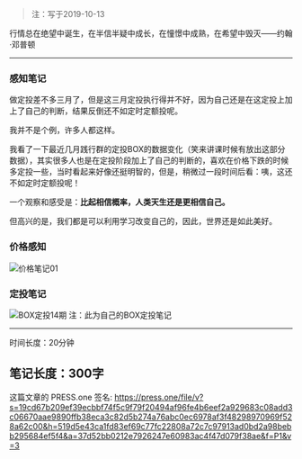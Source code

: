 >注：写于2019-10-13

行情总在绝望中诞生，在半信半疑中成长，在憧憬中成熟，在希望中毁灭——约翰·邓普顿

------
### 感知笔记
做定投差不多三月了，但是这三月定投执行得并不好，因为自己还是在这定投上加上了自己的判断，结果反倒还不如定时定额投呢。

我并不是个例，许多人都这样。

我看了一下最近几月践行群的定投BOX的数据变化（笑来讲课时候有放出这部分数据），其实很多人也是在定投阶段加上了自己的判断的，喜欢在价格下跌的时候多定投一些，当时看起来好像还挺明智的，但是，稍微过一段时间后看：咦，这还不如定时定额投呢！

一个观察和感受是：**比起相信概率，人类天生还是更相信自己。**

但高兴的是，我们都是可以利用学习改变自己的，因此，世界还是如此美好。

### 价格感知

![价格笔记01](https://press.one/thumbnail?width=720&url=https://static.press.one/e7/58/e758c16c237d4b7b10914f71b0856bb7e124002e4e687e5d85bbf18785dc6a1a.jpg)

### 定投笔记

![BOX定投14期](https://press.one/thumbnail?width=720&url=https://static.press.one/94/ca/94ca38d123090395613298001b0f089766c0c04c54b32e999787ab68d4383ca5.png)
注：此为自己的BOX定投笔记

------

时间长度：20分钟

笔记长度：300字
----
这篇文章的 PRESS.one 签名:
https://press.one/file/v?s=19cd67b209ef39ecbbf74f5c9f79f20494af96fe4b6eef2a929683c08add3c06670aae9890ffb38eca3c82d5b274a76abc0ec6978af3f48298970969f528a62c00&h=519d5e43ca1fd83ef69c77fc22808a72c7c97913ad0bd2a98bebb295684ef5f4&a=37d52bb0212e7926247e60983ac4f47d079f38ae&f=P1&v=3
